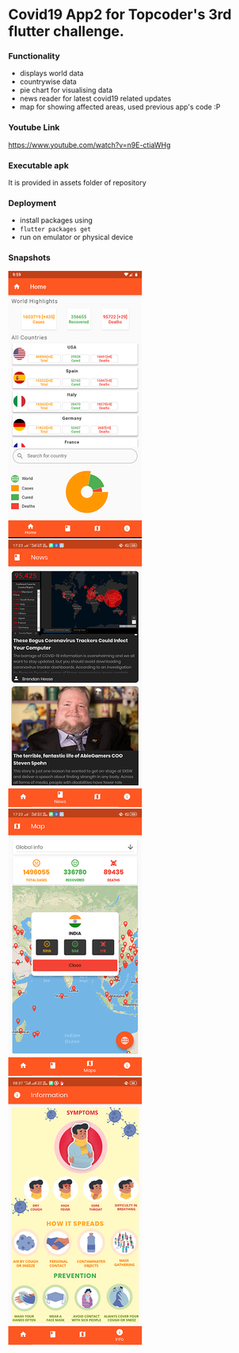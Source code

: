 # Covid19 App2 for Topcoder's 3rd flutter challenge.

### Functionality
- displays world data
- countrywise data
- pie chart for visualising data
- news reader for latest covid19 related updates
- map for showing affected areas, used previous app's code :P
  

### Youtube Link
https://www.youtube.com/watch?v=n9E-ctiaWHg

### Executable apk
It is provided in assets folder of repository

### Deployment
- install packages using
- ```flutter packages get```
- run on emulator or physical device

### Snapshots

![Home Screen](assets/img/home.png)
![News Screen](assets/img/news.png)
![Maps Screen](assets/img/map.png)
![Info Screen](assets/img/info.png)